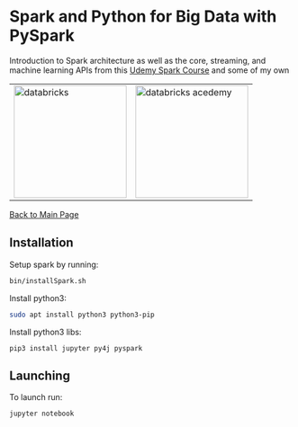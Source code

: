 # Spark and Python for Big Data with PySpark
Introduction to Spark architecture as well as the core, streaming, and machine learning APIs from this [Udemy Spark Course](https://www.udemy.com/course/spark-and-python-for-big-data-with-pyspark) and some of my own


<table>
    <tr>
        <td>
            <img src="https://databricks.com/wp-content/themes/databricks/assets/images/header_logo_2x.png" alt="databricks" width="200">
        </td>
        <td>
            <img src="https://databricks.com/wp-content/uploads/2018/03/db-academy-rgb-1200px.png" alt="databricks acedemy" width="200"/>
        </td>
    </tr>
</table>

[Back to Main Page](../../README.md)

## Installation

Setup spark by running:
```bash
bin/installSpark.sh
```

Install python3:
```bash
sudo apt install python3 python3-pip
```

Install python3 libs:
```
pip3 install jupyter py4j pyspark
```

## Launching

To launch run:
```bash
jupyter notebook
```

